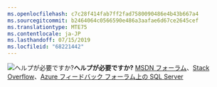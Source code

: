 ```yaml
---
ms.openlocfilehash: c7c28f414fab7ff2fad7580090486e4b43b667a4
ms.sourcegitcommit: b2464064c0566590e486a3aafae6d67ce2645cef
ms.translationtype: MTE75
ms.contentlocale: ja-JP
ms.lasthandoff: 07/15/2019
ms.locfileid: "68221442"
---
```

<Token>![ヘルプが必要ですか?](media/needhelp_person_icon.png)**ヘルプが必要ですか?** [MSDN フォーラム](https://social.msdn.microsoft.com/Forums/sqlserver/home?category=sqlserver&filter=alltypes&sort=lastpostdesc)、[Stack Overflow](https://stackoverflow.com/questions/tagged/sql-server)、[Azure フィードバック フォーラム上の SQL Server](https://feedback.azure.com/forums/908035-sql-server)</Token>
